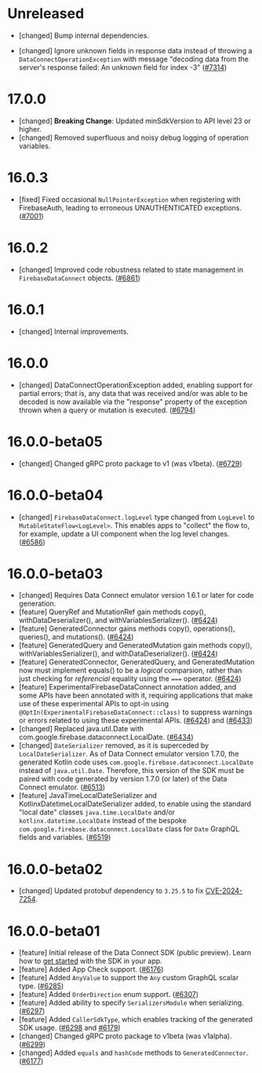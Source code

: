 # Unreleased

- [changed] Bump internal dependencies.

- [changed] Ignore unknown fields in response data instead of throwing a
  `DataConnectOperationException` with message "decoding data from the server's response failed: An
  unknown field for index -3" ([#7314](https://github.com/firebase/firebase-android-sdk/pull/7314))

# 17.0.0

- [changed] **Breaking Change**: Updated minSdkVersion to API level 23 or higher.
- [changed] Removed superfluous and noisy debug logging of operation variables.

# 16.0.3

- [fixed] Fixed occasional `NullPointerException` when registering with FirebaseAuth, leading to
  erroneous UNAUTHENTICATED exceptions.
  ([#7001](https://github.com/firebase/firebase-android-sdk/pull/7001))

# 16.0.2

- [changed] Improved code robustness related to state management in `FirebaseDataConnect` objects.
  ([#6861](https://github.com/firebase/firebase-android-sdk/pull/6861))

# 16.0.1

- [changed] Internal improvements.

# 16.0.0

- [changed] DataConnectOperationException added, enabling support for partial errors; that is, any
  data that was received and/or was able to be decoded is now available via the "response" property
  of the exception thrown when a query or mutation is executed.
  ([#6794](https://github.com/firebase/firebase-android-sdk/pull/6794))

# 16.0.0-beta05

- [changed] Changed gRPC proto package to v1 (was v1beta).
  ([#6729](https://github.com/firebase/firebase-android-sdk/pull/6729))

# 16.0.0-beta04

- [changed] `FirebaseDataConnect.logLevel` type changed from `LogLevel` to
  `MutableStateFlow<LogLevel>`. This enables apps to "collect" the flow to, for example, update a UI
  component when the log level changes.
  ([#6586](https://github.com/firebase/firebase-android-sdk/pull/6586))

# 16.0.0-beta03

- [changed] Requires Data Connect emulator version 1.6.1 or later for code generation.
- [feature] QueryRef and MutationRef gain methods copy(), withDataDeserializer(), and
  withVariablesSerializer(). ([#6424](https://github.com/firebase/firebase-android-sdk/pull/6424))
- [feature] GeneratedConnector gains methods copy(), operations(), queries(), and mutations().
  ([#6424](https://github.com/firebase/firebase-android-sdk/pull/6424))
- [feature] GeneratedQuery and GeneratedMutation gain methods copy(), withVariablesSerializer(), and
  withDataDeserializer(). ([#6424](https://github.com/firebase/firebase-android-sdk/pull/6424))
- [feature] GeneratedConnector, GeneratedQuery, and GeneratedMutation now must implement equals() to
  be a _logical_ comparsion, rather than just checking for _referencial_ equality using the `===`
  operator. ([#6424](https://github.com/firebase/firebase-android-sdk/pull/6424))
- [feature] ExperimentalFirebaseDataConnect annotation added, and some APIs have been annotated with
  it, requiring applications that make use of these experimental APIs to opt-in using
  `@OptIn(ExperimentalFirebaseDataConnect::class)` to suppress warnings or errors related to using
  these experimental APIs. ([#6424](https://github.com/firebase/firebase-android-sdk/pull/6424)) and
  ([#6433](https://github.com/firebase/firebase-android-sdk/pull/6433))
- [changed] Replaced java.util.Date with com.google.firebase.dataconnect.LocalDate.
  ([#6434](https://github.com/firebase/firebase-android-sdk/pull/6434))
- [changed] `DateSerializer` removed, as it is superceded by `LocalDateSerializer`. As of Data
  Connect emulator version 1.7.0, the generated Kotlin code uses
  `com.google.firebase.dataconnect.LocalDate` instead of `java.util.Date`. Therefore, this version
  of the SDK must be paired with code generated by version 1.7.0 (or later) of the Data Connect
  emulator. ([#6513](https://github.com/firebase/firebase-android-sdk/pull/6513))
- [feature] JavaTimeLocalDateSerializer and KotlinxDatetimeLocalDateSerializer added, to enable
  using the standard "local date" classes `java.time.LocalDate` and/or `kotlinx.datetime.LocalDate`
  instead of the bespoke `com.google.firebase.dataconnect.LocalDate` class for `Date` GraphQL fields
  and variables. ([#6519](https://github.com/firebase/firebase-android-sdk/pull/6519))

# 16.0.0-beta02

- [changed] Updated protobuf dependency to `3.25.5` to fix
  [CVE-2024-7254](https://nvd.nist.gov/vuln/detail/CVE-2024-7254).

# 16.0.0-beta01

- [feature] Initial release of the Data Connect SDK (public preview). Learn how to
  [get started](https://firebase.google.com/docs/data-connect/android-sdk) with the SDK in your app.
- [feature] Added App Check support.
  ([#6176](https://github.com/firebase/firebase-android-sdk/pull/6176))
- [feature] Added `AnyValue` to support the `Any` custom GraphQL scalar type.
  ([#6285](https://github.com/firebase/firebase-android-sdk/pull/6285))
- [feature] Added `OrderDirection` enum support.
  ([#6307](https://github.com/firebase/firebase-android-sdk/pull/6307))
- [feature] Added ability to specify `SerializersModule` when serializing.
  ([#6297](https://github.com/firebase/firebase-android-sdk/pull/6297))
- [feature] Added `CallerSdkType`, which enables tracking of the generated SDK usage.
  ([#6298](https://github.com/firebase/firebase-android-sdk/pull/6298) and
  [#6179](https://github.com/firebase/firebase-android-sdk/pull/6179))
- [changed] Changed gRPC proto package to v1beta (was v1alpha).
  ([#6299](https://github.com/firebase/firebase-android-sdk/pull/6299))
- [changed] Added `equals` and `hashCode` methods to `GeneratedConnector`.
  ([#6177](https://github.com/firebase/firebase-android-sdk/pull/6177))
